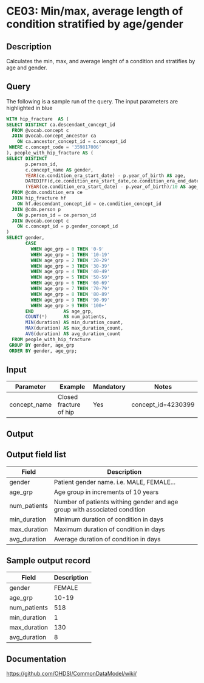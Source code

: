 <!---
Group:condition era
Name:CE03 Min/max, average length of condition stratified by age/gender
Author:Patrick Ryan
CDM Version: 5.3
-->

# CE03: Min/max, average length of condition stratified by age/gender

## Description
Calculates the min, max, and average lenght of a condition and stratifies by age and gender.

## Query
The following is a sample run of the query. The input parameters are highlighted in blue

```sql
WITH hip_fracture  AS (
SELECT DISTINCT ca.descendant_concept_id 
  FROM @vocab.concept c 
  JOIN @vocab.concept_ancestor ca
    ON ca.ancestor_concept_id = c.concept_id 
 WHERE c.concept_code = '359817006' 
), people_with_hip_fracture AS (
SELECT DISTINCT 
       p.person_id, 
       c.concept_name AS gender, 
       YEAR(ce.condition_era_start_date) - p.year_of_birth AS age, 
       DATEDIFF(d,ce.condition_era_start_date,ce.condition_era_end_date) + 1 AS duration, 
       (YEAR(ce.condition_era_start_date) - p.year_of_birth)/10 AS age_grp 
  FROM @cdm.condition_era ce 
  JOIN hip_fracture hf  
    ON hf.descendant_concept_id = ce.condition_concept_id 
  JOIN @cdm.person p
    ON p.person_id = ce.person_id 
  JOIN @vocab.concept c 
    ON c.concept_id = p.gender_concept_id 
)
SELECT gender, 
       CASE 
         WHEN age_grp = 0 THEN '0-9' 
         WHEN age_grp = 1 THEN '10-19' 
         WHEN age_grp = 2 THEN '20-29' 
         WHEN age_grp = 3 THEN '30-39' 
         WHEN age_grp = 4 THEN '40-49' 
         WHEN age_grp = 5 THEN '50-59' 
         WHEN age_grp = 6 THEN '60-69' 
         WHEN age_grp = 7 THEN '70-79' 
         WHEN age_grp = 8 THEN '80-89' 
         WHEN age_grp = 9 THEN '90-99' 
         WHEN age_grp > 9 THEN '100+' 
       END           AS age_grp, 
       COUNT(*)      AS num_patients, 
       MIN(duration) AS min_duration_count, 
       MAX(duration) AS max_duration_count, 
       AVG(duration) AS avg_duration_count 
  FROM people_with_hip_fracture
 GROUP BY gender, age_grp 
 ORDER BY gender, age_grp;
```

## Input

|  Parameter |  Example |  Mandatory |  Notes |
| --- | --- | --- | --- |
| concept_name | Closed fracture of hip |  Yes |  concept_id=4230399 |


## Output

## Output field list

|  Field |  Description |
| --- | --- |
| gender | Patient gender name. i.e. MALE, FEMALE... |
| age_grp | Age group in increments of 10 years |
| num_patients | Number of patients withing gender and age group with associated condition |
| min_duration | Minimum duration of condition in days |
| max_duration | Maximum duration of condition in days |
| avg_duration | Average duration of condition in days |

## Sample output record

|  Field |  Description |
| --- | --- |
| gender |  FEMALE |
| age_grp |  10-19 |
| num_patients |  518 |
| min_duration |  1 |
| max_duration | 130  |
| avg_duration |  8 |

## Documentation
https://github.com/OHDSI/CommonDataModel/wiki/
